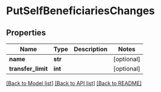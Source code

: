 # PutSelfBeneficiariesChanges

## Properties
Name | Type | Description | Notes
------------ | ------------- | ------------- | -------------
**name** | **str** |  | [optional] 
**transfer_limit** | **int** |  | [optional] 

[[Back to Model list]](../README.md#documentation-for-models) [[Back to API list]](../README.md#documentation-for-api-endpoints) [[Back to README]](../README.md)

